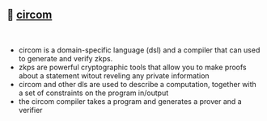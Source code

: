 ## 🍍 [circom](https://docs.circom.io/)

<br>

* circom is a domain-specific language (dsl) and a compiler that can used to generate and verify zkps.
* zkps are powerful cryptographic tools that allow you to make proofs about a statement witout reveling any private information
* circom and other dls are used to describe a computation, together with a set of constraints on the program in/output
* the circom compiler takes a program and generates a prover and a verifier
